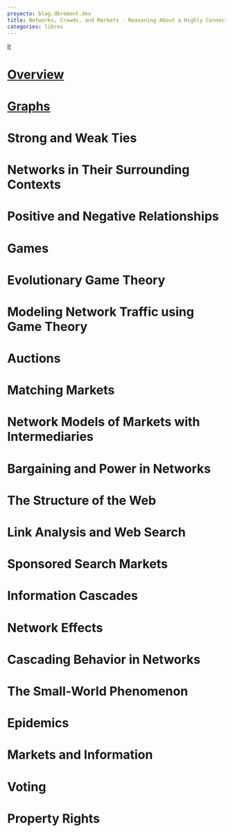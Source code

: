 ```yaml
---
proyecto: blog.dbremont.dev
title: Networks, Crowds, and Markets - Reasoning About a Highly Connected World
categories: libros
---
```


[Ir](http://www.cs.cornell.edu/home/kleinber/networks-book/)

<!--more-->

# [Overview](http://www.cs.cornell.edu/home/kleinber/networks-book/networks-book-ch01.pdf)
# [Graphs](http://www.cs.cornell.edu/home/kleinber/networks-book/networks-book-ch02.pdf)
# Strong and Weak Ties
# Networks in Their Surrounding Contexts
# Positive and Negative Relationships
# Games
# Evolutionary Game Theory
# Modeling Network Traffic using Game Theory
# Auctions
# Matching Markets
# Network Models of Markets with Intermediaries
# Bargaining and Power in Networks
# The Structure of the Web
# Link Analysis and Web Search
# Sponsored Search Markets
# Information Cascades
# Network Effects
# Cascading Behavior in Networks
# The Small-World Phenomenon
# Epidemics
# Markets and Information
# Voting
# Property Rights